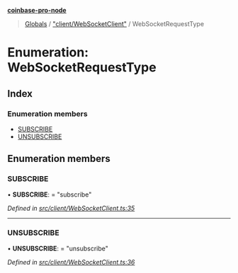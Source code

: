 **[coinbase-pro-node](../README.md)**

> [Globals](../globals.md) / ["client/WebSocketClient"](../modules/_client_websocketclient_.md) / WebSocketRequestType

# Enumeration: WebSocketRequestType

## Index

### Enumeration members

- [SUBSCRIBE](_client_websocketclient_.websocketrequesttype.md#subscribe)
- [UNSUBSCRIBE](_client_websocketclient_.websocketrequesttype.md#unsubscribe)

## Enumeration members

### SUBSCRIBE

• **SUBSCRIBE**: = "subscribe"

_Defined in [src/client/WebSocketClient.ts:35](https://github.com/bennycode/coinbase-pro-node/blob/493485c/src/client/WebSocketClient.ts#L35)_

---

### UNSUBSCRIBE

• **UNSUBSCRIBE**: = "unsubscribe"

_Defined in [src/client/WebSocketClient.ts:36](https://github.com/bennycode/coinbase-pro-node/blob/493485c/src/client/WebSocketClient.ts#L36)_
